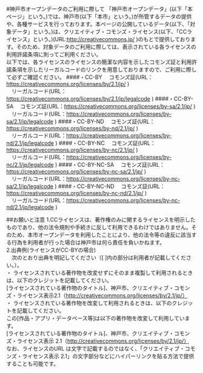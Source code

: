﻿#神戸市オープンデータのご利用に際して
「神戸市オープンデータ」(以下「本ページ」という。)では、神戸市(以下「本市」という。)が所管するデータの提供や、各種サービスを行っております。本ページの公開しているデータ(以下、「対象データ」という。)は、クリエイティブ・コモンズ・ライセンス(以下、「CCライセンス」という。)(URL:http://creativecommons.jp/ )のもとで提供しております。そのため、対象データのご利用に際しては、表示されている各ライセンスの利用許諾条項に則ってご利用ください。  
以下では、各ライセンスのライセンスの簡潔な内容を示したコモンズ証と利用許諾条項を示したリーガルコードのリンクを用意しておりますので、ご利用に際して必ずご確認ください。
####・CC-BY
　コモンズ証(URL：https://creativecommons.org/licenses/by/2.1/jp/ )  
　リーガルコード(URL：https://creativecommons.org/licenses/by/2.1/jp/legalcode )
####・CC-BY-SA
　コモンズ証(URL：https://creativecommons.org/licenses/by-sa/2.1/jp/ )  
　リーガルコード(URL：https://creativecommons.org/licenses/by-sa/2.1/jp/legalcode )
####・CC-BY-ND
　コモンズ証(URL：https://creativecommons.org/licenses/by-nd/2.1/jp/ )  
　リーガルコード(URL：https://creativecommons.org/licenses/by-nd/2.1/jp/legalcode )
####・CC-BY-NC
　コモンズ証(URL：https://creativecommons.org/licenses/by-nc/2.1/jp/ )  
　リーガルコード(URL：https://creativecommons.org/licenses/by-nc/2.1/jp/legalcode )
####・CC-BY-NC-SA
　コモンズ証(URL：https://creativecommons.org/licenses/by-nc-sa/2.1/jp/ )  
　リーガルコード(URL：https://creativecommons.org/licenses/by-nc-sa/2.1/jp/legalcode )
####・CC-BY-NC-ND
　コモンズ証(URL：https://creativecommons.org/licenses/by-nc-nd/2.1/jp/ )  
　リーガルコード(URL：https://creativecommons.org/licenses/by-nc-nd/2.1/jp/legalcode )  

##お願いと注意
1.CCライセンスは、著作権のみに関するライセンスを明示したものであり、他の法令規則や手続きに反して利用できるわけではありません。そのため、本市オープンデータを利用したことにより、他の法令等の違反に該当する行為を利用者が行った場合は神戸市は何ら責任を負いかねます。  
2.出典例(ライセンスがCC-BYの場合)  
　次のとおり出典を明記してください（[ ]内の部分は利用者が記載してください。）。  
・ ライセンスされている著作物を改変せずにそのまま複製して利用されるときは、以下のクレジットを記載してください。  
 [ライセンスされている著作物のタイトル]、神戸市、クリエイティブ・コモンズ・ライセンス表示2.1（http://creativecommons.org/licenses/by/2.1/jp/）  
・ ライセンスされている著作物を改変して利用されるときは、以下のクレジットを記載してください。  
この[作品・アプリ・データベース等]は以下の著作物を改変して利用しています。  
 [ライセンスされている著作物のタイトル]、神戸市、クリエイティブ・コモンズ・ライセンス表示 2.1（http://creativecommons.org/licenses/by/2.1/jp/）  
 なお、ライセンスのURL は文字で記載するのではなく、「クリエイティブ・コモンズ・ライセンス表示 2.1」の文字部分などにハイパーリンクを貼る方法で提供することも可能です。